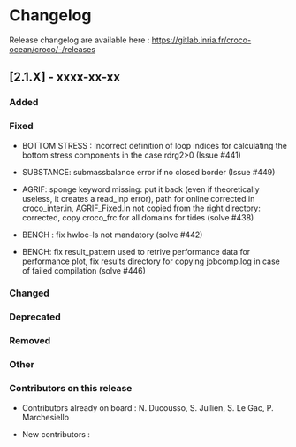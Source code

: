 # Changelog

Release changelog are available here : https://gitlab.inria.fr/croco-ocean/croco/-/releases

## [2.1.X] - xxxx-xx-xx

### Added

### Fixed

- BOTTOM STRESS : Incorrect definition of loop indices for calculating
  the bottom stress components in the case rdrg2>0 (Issue #441)

- SUBSTANCE: submassbalance error if no closed border (Issue #449)

- AGRIF: sponge keyword missing: put it back (even if theoretically useless, 
  it creates a read_inp error), path for online corrected in croco_inter.in,
  AGRIF_Fixed.in not copied from the right directory: corrected, copy croco_frc for all domains for tides  (solve #438)

- BENCH : fix hwloc-ls not mandatory (solve #442)
- BENCH: fix result_pattern used to retrive performance data for performance plot, fix
  results directory for copying jobcomp.log in case of failed compilation (solve #446)

### Changed


### Deprecated


### Removed


### Other


### Contributors on this release

- Contributors already on board : 
  N. Ducousso, S. Jullien, S. Le Gac, P. Marchesiello

- New contributors : 
